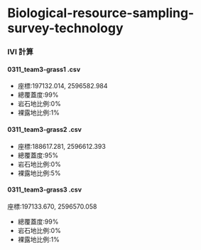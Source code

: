 # Biological-resource-sampling-survey-technology

### IVI 計算

#### 0311_team3-grass1 .csv

* 座標:197132.014, 2596582.984	
* 總覆蓋度:99%	
* 岩石地比例:0%	
* 裸露地比例:1%	

#### 0311_team3-grass2 .csv

* 座標:188617.281, 2596612.393	
* 總覆蓋度:95%	
* 岩石地比例:0%	
* 裸露地比例:5%	

#### 0311_team3-grass3 .csv

座標:197133.670, 2596570.058

* 總覆蓋度:99%
* 岩石地比例:0%
* 裸露地比例:1%


